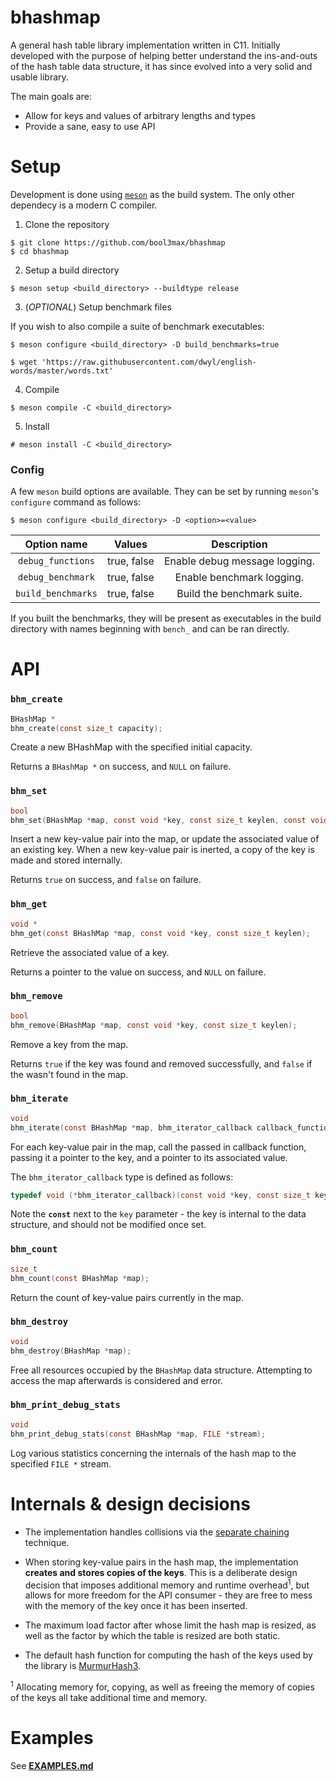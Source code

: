 # bhashmap

A general hash table library implementation written in C11. Initially developed with the purpose
of helping better understand the ins-and-outs of the hash table data structure, it has since evolved
into a very solid and usable library.

The main goals are:

* Allow for keys and values of arbitrary lengths and types
* Provide a sane, easy to use API

# Setup

Development is done using [`meson`](https://mesonbuild.com/) as the build system. The only other dependecy is a modern C compiler.

1. Clone the repository 

```
$ git clone https://github.com/bool3max/bhashmap
$ cd bhashmap
```

2. Setup a build directory

```
$ meson setup <build_directory> --buildtype release
```

3. (*OPTIONAL*) Setup benchmark files

If you wish to also compile a suite of benchmark executables:
    
```
$ meson configure <build_directory> -D build_benchmarks=true
```

```
$ wget 'https://raw.githubusercontent.com/dwyl/english-words/master/words.txt'
```

4. Compile

```
$ meson compile -C <build_directory>
```

5. Install

```
# meson install -C <build_directory>
```

### Config

A few `meson` build options are available. They can be set by running `meson`'s `configure` command as follows:

```
$ meson configure <build_directory> -D <option>=<value>
```

|   **Option name**  |  **Values** |        **Description**        |
|:------------------:|:-----------:|:-----------------------------:|
| `debug_functions`  | true, false | Enable debug message logging. |
| `debug_benchmark`  | true, false | Enable benchmark logging.     |
| `build_benchmarks` | true, false | Build the benchmark suite.    |

If you built the benchmarks, they will be present as executables in the build directory with names beginning with `bench_` and can be ran directly.

# API

### **`bhm_create`**

```c
BHashMap *
bhm_create(const size_t capacity);
```

Create a new BHashMap with the specified initial capacity. 

Returns a `BHashMap *` on success, and `NULL` on failure.

### **`bhm_set`**

```c
bool
bhm_set(BHashMap *map, const void *key, const size_t keylen, const void *data); 
```

Insert a new key-value pair into the map, or update the associated value of an existing key.
When a new key-value pair is inerted, a copy of the key is made and stored internally.

Returns `true` on success, and `false` on failure.

### **`bhm_get`**

```c
void *
bhm_get(const BHashMap *map, const void *key, const size_t keylen); 
```

Retrieve the associated value of a key. 

Returns a pointer to the value on success, and `NULL` on failure.

### **`bhm_remove`**

```c
bool
bhm_remove(BHashMap *map, const void *key, const size_t keylen); 
```

Remove a key from the map.

Returns `true` if the key was found and removed successfully, and `false` if the wasn't found in the map.

### **`bhm_iterate`**

```c
void
bhm_iterate(const BHashMap *map, bhm_iterator_callback callback_function); 
```

For each key-value pair in the map, call the passed in callback function, passing it a pointer to the key, and a pointer to its associated value.

The `bhm_iterator_callback` type is defined as follows: 

```c
typedef void (*bhm_iterator_callback)(const void *key, const size_t keylen, void *value);
```

Note the **`const`** next to the `key` parameter - the key is internal to the data structure, and should not be modified once set.

### **`bhm_count`**

```c
size_t
bhm_count(const BHashMap *map); 
```

Return the count of key-value pairs currently in the map.

### **`bhm_destroy`**

```c
void
bhm_destroy(BHashMap *map);
```

Free all resources occupied by the `BHashMap` data structure. Attempting to access the map afterwards is considered and error.

### **`bhm_print_debug_stats`**

```c
void
bhm_print_debug_stats(const BHashMap *map, FILE *stream);
```

Log various statistics concerning the internals of the hash map to the specified `FILE *` stream.


# Internals & design decisions

* The implementation handles collisions via the [separate chaining](https://en.wikipedia.org/wiki/Hash_table#Separate_chaining) technique.

* When storing key-value pairs in the hash map, the implementation **creates and stores copies of the keys**. This is a deliberate design decision that imposes additional memory and runtime overhead<sup>1</sup>, but allows for more freedom for the API consumer - they are free to mess with the memory of the key once it has been inserted.

* The maximum load factor after whose limit the hash map is resized, as well as the factor by which the table is resized are both static.

* The default hash function for computing the hash of the keys used by the library is [MurmurHash3](https://en.wikipedia.org/wiki/MurmurHash#MurmurHash3).

<sup>1</sup> Allocating memory for, copying, as well as freeing the memory of copies of the keys all take additional time and memory.

# Examples

See [**EXAMPLES.md**](EXAMPLES.md)